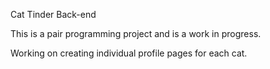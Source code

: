 Cat Tinder Back-end

This is a pair programming project and is a work in progress.

Working on creating individual profile pages for each cat.
